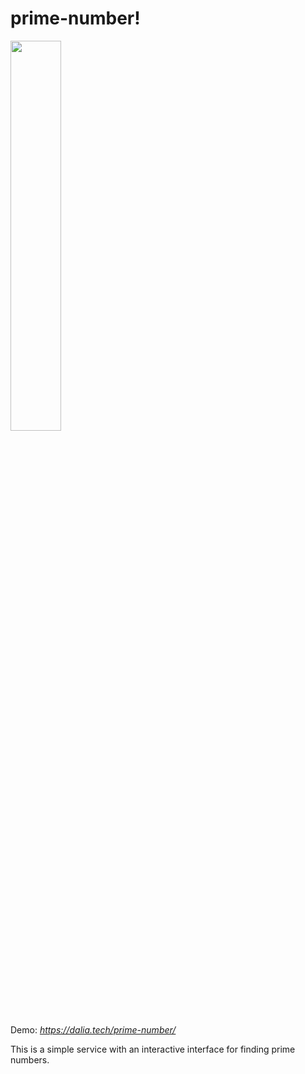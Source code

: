 # prime-number!
<img src="https://user-images.githubusercontent.com/119595939/210851202-2e6e103f-d513-43dc-aebe-ac2a2bf25d81.JPG" width=40% height=40%>

Demo: *https://dalia.tech/prime-number/*

This is a simple service with an interactive interface for finding prime numbers.
